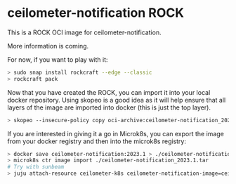 # ceilometer-notification ROCK

This is a ROCK OCI image for ceilometer-notification.

More information is coming.

For now, if you want to play with it:

```bash
> sudo snap install rockcraft --edge --classic
> rockcraft pack
```

Now that you have created the ROCK, you can import it into
your local docker repository. Using skopeo is a good idea as
it will help ensure that all layers of the image are imported
into docker (this is just the top layer).

```bash
> skopeo --insecure-policy copy oci-archive:ceilometer-notification_2023.1_amd64.rock docker-daemon:ceilometer-notification:2023.1
```

If you are interested in giving it a go in Microk8s, you can
export the image from your docker registry and then into the
microk8s registry:

```bash
> docker save ceilometer-notification:2023.1 > ./ceilometer-notification_2023.1.tar
> microk8s ctr image import ./ceilometer-notification_2023.1.tar
# Try with sunbeam
> juju attach-resource ceilometer-k8s ceilometer-notification-image=ceilometer-notification:2023.1
```
